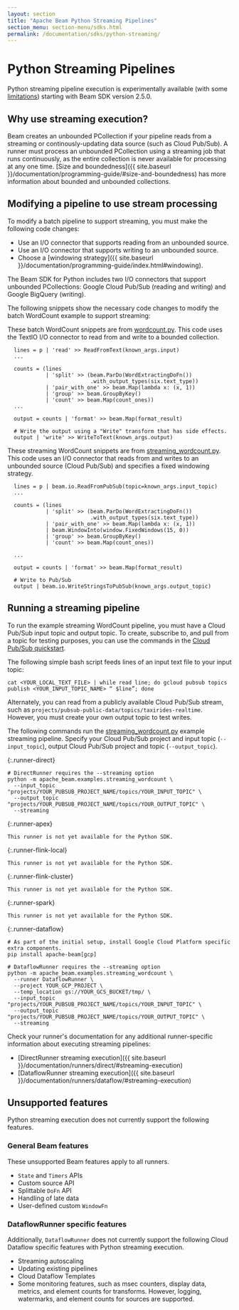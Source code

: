 ```yaml
---
layout: section
title: "Apache Beam Python Streaming Pipelines"
section_menu: section-menu/sdks.html
permalink: /documentation/sdks/python-streaming/
---
```

<!--
Licensed under the Apache License, Version 2.0 (the "License");
you may not use this file except in compliance with the License.
You may obtain a copy of the License at

http://www.apache.org/licenses/LICENSE-2.0

Unless required by applicable law or agreed to in writing, software
distributed under the License is distributed on an "AS IS" BASIS,
WITHOUT WARRANTIES OR CONDITIONS OF ANY KIND, either express or implied.
See the License for the specific language governing permissions and
limitations under the License.
-->

# Python Streaming Pipelines

Python streaming pipeline execution is experimentally available (with some
[limitations](#unsupported-features)) starting with Beam SDK version 2.5.0.


## Why use streaming execution?

Beam creates an unbounded PCollection if your pipeline reads from a streaming or
continously-updating data source (such as Cloud Pub/Sub). A runner must
process an unbounded PCollection using a streaming job that runs continuously,
as the entire collection is never available for processing at any one time.
[Size and boundedness]({{ site.baseurl }}/documentation/programming-guide/#size-and-boundedness)
has more information about bounded and unbounded collections.


## Modifying a pipeline to use stream processing

To modify a batch pipeline to support streaming, you must make the following
code changes:

* Use an I/O connector that supports reading from an unbounded source.
* Use an I/O connector that supports writing to an unbounded source.
* Choose a [windowing strategy]({{ site.baseurl }}/documentation/programming-guide/index.html#windowing).

The Beam SDK for Python includes two I/O connectors that support unbounded
PCollections: Google Cloud Pub/Sub (reading and writing) and Google BigQuery
(writing).

The following snippets show the necessary code changes to modify the batch
WordCount example to support streaming:

These batch WordCount snippets are from
[wordcount.py](https://github.com/apache/beam/blob/master/sdks/python/apache_beam/examples/wordcount.py).
This code uses the TextIO I/O connector to read from and write to a bounded
collection.

```
  lines = p | 'read' >> ReadFromText(known_args.input)
  ...

  counts = (lines
            | 'split' >> (beam.ParDo(WordExtractingDoFn())
                          .with_output_types(six.text_type))
            | 'pair_with_one' >> beam.Map(lambda x: (x, 1))
            | 'group' >> beam.GroupByKey()
            | 'count' >> beam.Map(count_ones))
  ...

  output = counts | 'format' >> beam.Map(format_result)

  # Write the output using a "Write" transform that has side effects.
  output | 'write' >> WriteToText(known_args.output)
```

These streaming WordCount snippets are from
[streaming_wordcount.py](https://github.com/apache/beam/blob/master/sdks/python/apache_beam/examples/streaming_wordcount.py).
This code uses an I/O connector that reads from and writes to an unbounded
source (Cloud Pub/Sub) and specifies a fixed windowing strategy.

```
  lines = p | beam.io.ReadFromPubSub(topic=known_args.input_topic)
  ...

  counts = (lines
            | 'split' >> (beam.ParDo(WordExtractingDoFn())
                          .with_output_types(six.text_type))
            | 'pair_with_one' >> beam.Map(lambda x: (x, 1))
            | beam.WindowInto(window.FixedWindows(15, 0))
            | 'group' >> beam.GroupByKey()
            | 'count' >> beam.Map(count_ones))

  ...

  output = counts | 'format' >> beam.Map(format_result)

  # Write to Pub/Sub
  output | beam.io.WriteStringsToPubSub(known_args.output_topic)
```

## Running a streaming pipeline

To run the example streaming WordCount pipeline, you must have a Cloud Pub/Sub
input topic and output topic. To create, subscribe to, and pull from a topic for
testing purposes, you can use the commands in the [Cloud Pub/Sub quickstart](https://cloud.google.com/pubsub/docs/quickstart-cli).

The following simple bash script feeds lines of an input text file to your input
topic:

```
cat <YOUR_LOCAL_TEXT_FILE> | while read line; do gcloud pubsub topics publish <YOUR_INPUT_TOPIC_NAME> “ $line”; done
```

Alternately, you can read from a publicly available Cloud Pub/Sub stream, such
as `projects/pubsub-public-data/topics/taxirides-realtime`. However, you must
create your own output topic to test writes.

The following commands run the
[streaming_wordcount.py](https://github.com/apache/beam/blob/master/sdks/python/apache_beam/examples/streaming_wordcount.py)
example streaming pipeline. Specify your Cloud Pub/Sub project and input topic
(`--input_topic`), output Cloud Pub/Sub project and topic (`--output_topic`).

{:.runner-direct}
```
# DirectRunner requires the --streaming option
python -m apache_beam.examples.streaming_wordcount \
  --input_topic "projects/YOUR_PUBSUB_PROJECT_NAME/topics/YOUR_INPUT_TOPIC" \
  --output_topic "projects/YOUR_PUBSUB_PROJECT_NAME/topics/YOUR_OUTPUT_TOPIC" \
  --streaming
```

{:.runner-apex}
```
This runner is not yet available for the Python SDK.
```

{:.runner-flink-local}
```
This runner is not yet available for the Python SDK.
```

{:.runner-flink-cluster}
```
This runner is not yet available for the Python SDK.
```

{:.runner-spark}
```
This runner is not yet available for the Python SDK.
```

{:.runner-dataflow}
```
# As part of the initial setup, install Google Cloud Platform specific extra components.
pip install apache-beam[gcp]

# DataflowRunner requires the --streaming option
python -m apache_beam.examples.streaming_wordcount \
  --runner DataflowRunner \
  --project YOUR_GCP_PROJECT \
  --temp_location gs://YOUR_GCS_BUCKET/tmp/ \
  --input_topic "projects/YOUR_PUBSUB_PROJECT_NAME/topics/YOUR_INPUT_TOPIC" \
  --output_topic "projects/YOUR_PUBSUB_PROJECT_NAME/topics/YOUR_OUTPUT_TOPIC" \
  --streaming
```

Check your runner's documentation for any additional runner-specific information
about executing streaming pipelines:

- [DirectRunner streaming execution]({{ site.baseurl }}/documentation/runners/direct/#streaming-execution)
- [DataflowRunner streaming execution]({{ site.baseurl }}/documentation/runners/dataflow/#streaming-execution)


## Unsupported features

Python streaming execution does not currently support the following features.

### General Beam features

These unsupported Beam features apply to all runners.

- `State` and `Timers` APIs
- Custom source API
- Splittable `DoFn` API
- Handling of late data
- User-defined custom `WindowFn`

### DataflowRunner specific features

Additionally, `DataflowRunner` does not currently support the following Cloud
Dataflow specific features with Python streaming execution.

- Streaming autoscaling
- Updating existing pipelines
- Cloud Dataflow Templates
- Some monitoring features, such as msec counters, display data, metrics, and
  element counts for transforms. However, logging, watermarks, and element
  counts for sources are supported.


